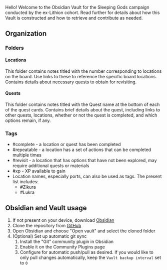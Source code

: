 Hello! Welcome to the Obsidian Vault for the Sleeping Gods campaign conducted by the ex-Lithion cohort. Read further for details about how this Vault is constructed and how to retrieve and contribute as needed.

## Organization

### Folders
#### Locations
This folder contains notes titled with the number corresponding to locations on the board. Use links to these to reference the specific board locations. Contains details about necessary quests to obtain for revisiting.
#### Quests
This folder contains notes titled with the Quest name at the bottom of each of the quest cards. Contains brief details about the quest, including links to other quests, locations, whether or not the quest is completed, and which options remain, if any. 

### Tags
- #complete - a location or quest has been completed
- #repeatable - a location has a set of actions that can be completed multiple times
- #revisit - a location that has options that have not been explored, may require additional quests or materials
- #xp - XP available to gain
- Location names, especially ports, can also be used as tags. The present list includes:
	- #Zikura 
	- #Lukra 


## Obsidian and Vault usage
1. If not present on your device, download [Obsidian](https://obsidian.md/download)
2. Clone the repository from [GitHub](https://github.com/jlehenbauer/SleepingGods)
3. Open Obsidian and choose "Open vault" and select the cloned folder
4. (Optional) Set up automatic git sync
	1. Install the "Git" community plugin in Obsidian
	2. Enable it on the Community Plugins page
	3. Configure for automatic push/pull as desired. If you would like to only pull changes automatically, keep the `Vault backup interval` set to `0`